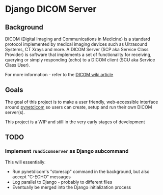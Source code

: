 # Django DICOM Server

## Background

DICOM (Digital Imaging and Communications in Medicine) is a standard protocol
implemented by medical imaging devices such as Ultrasound Systems, CT Xrays
and more. A DICOM Server (SCP aka Service Class Provider) is software that
implements a set of functionality for receiving, querying or simply responding (echo)
to a DICOM client (SCU aka Service Class User).

For more information - refer to the [DICOM wiki article](https://en.wikipedia.org/wiki/DICOM)

## Goals

The goal of this project is to make a user friendly, web-accessible interface around [pynetdicom](https://github.com/pydicom/pynetdicom)
so users can create, setup and run their own DICOM server(s).

This project is a WIP and still in the very early stages of development

## TODO

### Implement `rundicomserver` as Django subcommand

This will essentially:

- Run pynetdicom's "storescp" command in the background, but also accept "C-ECHO" messages
- Log parallel to Django - probably to different files
- Eventually be merged into the Django initialization process
